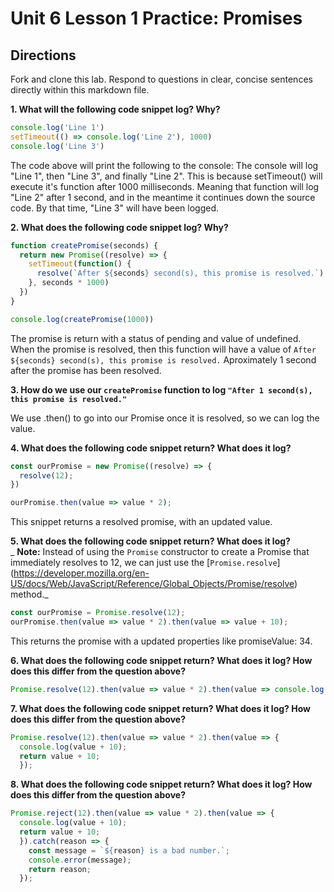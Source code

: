 # Unit 6 Lesson 1 Practice: Promises

## Directions
Fork and clone this lab. Respond to questions in clear, concise sentences directly within this markdown file.

**1. What will the following code snippet log? Why?**
  ```javascript
  console.log('Line 1')
  setTimeout(() => console.log('Line 2'), 1000)
  console.log('Line 3')
  ```
  
  The code above will print the following to the console:
  The console will log "Line 1", then "Line 3", and finally "Line 2". This is because setTimeout() will execute it's 
  function after 1000 milliseconds. Meaning that function will log "Line 2" after 1 second, and in the meantime it continues down
  the source code. By that time, "Line 3" will have been logged.

**2. What does the following code snippet log? Why?**
  ```javascript
  function createPromise(seconds) {
    return new Promise((resolve) => {
      setTimeout(function() {
        resolve(`After ${seconds} second(s), this promise is resolved.`)
      }, seconds * 1000)
    })
  }

  console.log(createPromise(1000))
  ```

  The promise is return with a status of pending and value of undefined. When the promise is resolved, then this function will have a value of
  `After ${seconds} second(s), this promise is resolved.` Aproximately 1 second after the promise has been resolved.
  
**3. How do we use our `createPromise` function to log `"After 1 second(s), this promise is resolved."`**

  We use .then() to go into our Promise once it is resolved, so we can log the value.

**4. What does the following code snippet return? What does it log?**
  ```javascript
  const ourPromise = new Promise((resolve) => {
    resolve(12);
  })

  ourPromise.then(value => value * 2);
  ```
  
  This snippet returns a resolved promise, with an updated value.

**5. What does the following code snippet return? What does it log?** <br> _
**Note:** Instead of using the `Promise` constructor to create a Promise that immediately resolves to 12, we can just use the [`Promise.resolve`]
(https://developer.mozilla.org/en-US/docs/Web/JavaScript/Reference/Global_Objects/Promise/resolve) method._

  ```javascript
  const ourPromise = Promise.resolve(12);
  ourPromise.then(value => value * 2).then(value => value + 10);
  ```

  This returns the promise with a updated properties like promiseValue: 34.
  
**6. What does the following code snippet return? What does it log? How does this differ from the question above?**
  ```javascript
  Promise.resolve(12).then(value => value * 2).then(value => console.log(value + 10))
  ```

**7. What does the following code snippet return? What does it log? How does this differ from the question above?**
  ```javascript
  Promise.resolve(12).then(value => value * 2).then(value => {
    console.log(value + 10);
    return value + 10;
    });
  ```

**8. What does the following code snippet return? What does it log? How does this differ from the question above?**
  ```javascript
  Promise.reject(12).then(value => value * 2).then(value => {
    console.log(value + 10);
    return value + 10;
    }).catch(reason => {
      const message = `${reason} is a bad number.`;
      console.error(message);
      return reason;
    });
  ```